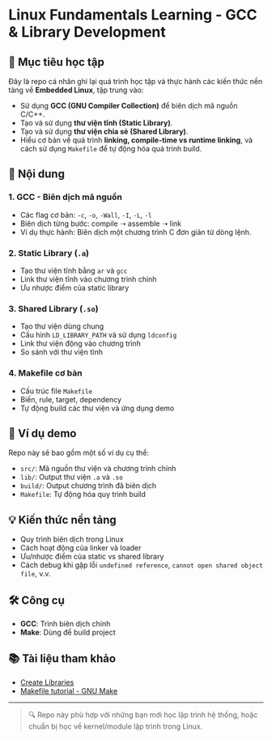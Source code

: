 # Linux Fundamentals Learning - GCC & Library Development

## 🧠 Mục tiêu học tập

Đây là repo cá nhân ghi lại quá trình học tập và thực hành các kiến thức nền tảng về **Embedded Linux**, tập trung vào:

- Sử dụng **GCC (GNU Compiler Collection)** để biên dịch mã nguồn C/C++.
- Tạo và sử dụng **thư viện tĩnh (Static Library)**.
- Tạo và sử dụng **thư viện chia sẻ (Shared Library)**.
- Hiểu cơ bản về quá trình **linking, compile-time vs runtime linking**, và cách sử dụng `Makefile` để tự động hóa quá trình build.

## 📁 Nội dung

### 1. GCC - Biên dịch mã nguồn
- Các flag cơ bản: `-c`, `-o`, `-Wall`, `-I`, `-L`, `-l`
- Biên dịch từng bước: compile ➝ assemble ➝ link
- Ví dụ thực hành: Biên dịch một chương trình C đơn giản từ dòng lệnh.

### 2. Static Library (`.a`)
- Tạo thư viện tĩnh bằng `ar` và `gcc`
- Link thư viện tĩnh vào chương trình chính
- Ưu nhược điểm của static library

### 3. Shared Library (`.so`)
- Tạo thư viện dùng chung
- Cấu hình `LD_LIBRARY_PATH` và sử dụng `ldconfig`
- Link thư viện động vào chương trình
- So sánh với thư viện tĩnh

### 4. Makefile cơ bản
- Cấu trúc file `Makefile`
- Biến, rule, target, dependency
- Tự động build các thư viện và ứng dụng demo

## 📌 Ví dụ demo

Repo này sẽ bao gồm một số ví dụ cụ thể:

- `src/`: Mã nguồn thư viện và chương trình chính
- `lib/`: Output thư viện `.a` và `.so`
- `build/`: Output chương trình đã biên dịch
- `Makefile`: Tự động hóa quy trình build

## 💡 Kiến thức nền tảng

- Quy trình biên dịch trong Linux
- Cách hoạt động của linker và loader
- Ưu/nhược điểm của static vs shared library
- Cách debug khi gặp lỗi `undefined reference`, `cannot open shared object file`, v.v.

## 🛠️ Công cụ

- **GCC**: Trình biên dịch chính
- **Make**: Dùng để build project

## 📚 Tài liệu tham khảo

- [Create Libraries](https://renenyffenegger.ch/notes/development/languages/C-C-plus-plus/GCC/create-libraries/index)
- [Makefile tutorial - GNU Make](https://www.gnu.org/software/make/manual/make.html)

---

> 🔍 Repo này phù hợp với những bạn mới học lập trình hệ thống, hoặc chuẩn bị học về kernel/module lập trình trong Linux.

